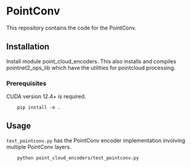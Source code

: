 # PointConv

This repository contains the code for the PointConv.

## Installation
Install module point_cloud_encoders. This also installs and compiles pointnet2_ops_lib which have the utilities for pointcloud processing.

### Prerequisites
CUDA version 12.4+ is required.
```
    pip install -e .
```

## Usage

`test_pointconv.py` has the PointConv encoder implementation involving multiple PointConv layers.

```
    python point_cloud_encoders/test_pointconv.py
```
